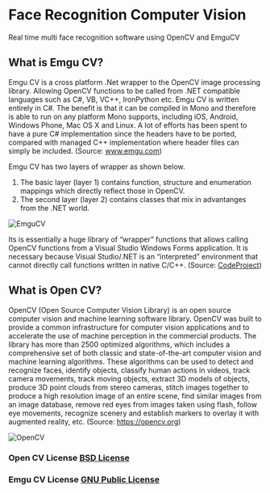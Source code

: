 # Face Recognition Computer Vision
Real time  multi face recognition software using OpenCV and EmguCV

## What is **Emgu CV**?

Emgu CV is a cross platform .Net wrapper to the OpenCV image processing library. Allowing OpenCV functions to be called from .NET compatible languages such as C#, VB, VC++, IronPython etc. Emgu CV is written entirely in C#. The benefit is that it can be compiled in Mono and therefore is able to run on any platform Mono supports, including iOS, Android, Windows Phone, Mac OS X and Linux. A lot of efforts has been spent to have a pure C# implementation since the headers have to be ported, compared with managed C++ implementation where header files can simply be included. (Source: www.emgu.com)

Emgu CV has two layers of wrapper as shown below.

1. The basic layer (layer 1) contains function, structure and enumeration mappings which directly reflect those in OpenCV.
2. The second layer (layer 2) contains classes that mix in advantanges from the .NET world.

![EmguCV](http://www.emgu.com/wiki/images/EmguCVArchitecture.png)

Its is essentially a huge library of “wrapper” functions that allows calling OpenCV functions from a Visual Studio Windows Forms application. It is necessary because Visual Studio/.NET is an “interpreted” environment that cannot directly call functions written in native C/C++. (Source: [CodeProject](]https://www.codeproject.com/articles/528275/starting-with-emgu-cv))

## What is **Open CV**?

OpenCV (Open Source Computer Vision Library) is an open source computer vision and machine learning software library. OpenCV was built to provide a common infrastructure for computer vision applications and to accelerate the use of machine perception in the commercial products. The library has more than 2500 optimized algorithms, which includes a comprehensive set of both classic and state-of-the-art computer vision and machine learning algorithms. These algorithms can be used to detect and recognize faces, identify objects, classify human actions in videos, track camera movements, track moving objects, extract 3D models of objects, produce 3D point clouds from stereo cameras, stitch images together to produce a high resolution image of an entire scene, find similar images from an image database, remove red eyes from images taken using flash, follow eye movements, recognize scenery and establish markers to overlay it with augmented reality, etc. (Source: https://opencv.org)

![OpenCV](https://www.researchgate.net/profile/Aleksandra_Krolak/publication/252458755/figure/fig1/AS:298195692343297@1448106801398/The-basic-structure-of-the-OpenCV-library.png)

### Open CV License [BSD License](https://en.wikipedia.org/wiki/BSD_license)
### Emgu CV License [GNU Public License](http://www.gnu.org/licenses/gpl-3.0.txt)
